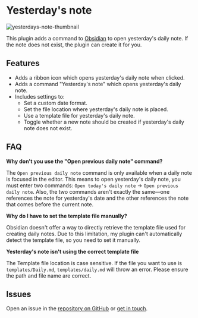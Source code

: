 # Yesterday's note

![yesterdays-note-thumbnail](https://github.com/user-attachments/assets/90f7e932-a6ff-4140-a91f-3b4ad0c90a6d)

This plugin adds a command to [Obsidian](https://obsidian.md) to open yesterday's daily note. If the note does not exist, the plugin can create it for you.

## Features
- Adds a ribbon icon which opens yesterday's daily note when clicked.
- Adds a command "Yesterday's note" which opens yesterday's daily note.
- Includes settings to:
	- Set a custom date format.
 	- Set the file location where yesterday's daily note is placed.
    - Use a template file for yesterday's daily note.
    - Toggle whether a new note should be created if yesterday's daily note does not exist.

## FAQ

**Why don't you use the "Open previous daily note" command?**

The `Open previous daily note` command is only available when a daily note is focused in the editor. This means to open yesterday's daily note, you must enter two commands: `Open today's daily note` -> `Open previous daily note`. Also, the two commands aren't exactly the same—one references the note for yesterday's date and the other references the note that comes before the current note.

**Why do I have to set the template file manually?**

Obsidian doesn't offer a way to directly retrieve the template file used for creating daily notes. Due to this limitation, my plugin can't automatically detect the template file, so you need to set it manually.

**Yesterday's note isn't using the correct template file**

The Template file location is case sensitive. If the file you want to use is `templates/Daily.md`, `templates/daily.md` will throw an error. Please ensure the path and file name are correct.

## Issues

Open an issue in the [repository on GitHub](https://github.com/trevortylerlee/yesterdays-note/issues) or [get in touch](https://trevortylerlee.com).
